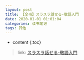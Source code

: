 ```yaml
---
layout: post
title: 【全书】スラスラ話せる-敬語入門
date: 2020-01-01 01:01:04
categories: 读书笔记
tags: 其他
---
```

* content
{:toc}

> link: [スラスラ話せる-敬語入門](https://mubu.com/doc/3qMBRqiK-0)